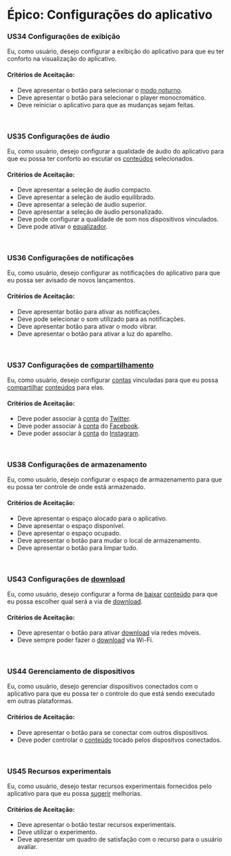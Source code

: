# Épico: Configurações do aplicativo
<div class="line"></div>

### US34 Configurações de exibição

Eu,  como usuário, desejo configurar a exibição do aplicativo para que eu ter conforto na visualização do aplicativo.

#### Critérios de Aceitação:
- Deve apresentar o botão para selecionar o [modo noturno](/modelagem/lexico#modo-noturno).
- Deve apresentar o botão para selecionar o player monocromático.
- Deve reiniciar o aplicativo para que as mudanças sejam feitas.

<br>

### US35 Configurações de áudio

Eu,  como usuário, desejo configurar a qualidade de áudio do aplicativo para que eu possa ter conforto ao escutar os [conteúdos](/modelagem/lexico#conteudo) selecionados.

#### Critérios de Aceitação:
- Deve apresentar a seleção de áudio compacto.
- Deve apresentar a seleção de áudio equilibrado.
- Deve apresentar a seleção de áudio superior.
- Deve apresentar a seleção de áudio personalizado.
- Deve pode configurar a qualidade de som nos dispositivos vinculados.
- Deve pode ativar o [equalizador](/modelagem/lexico#equalizador).

<br>


### US36 Configurações de notificações

Eu,  como usuário, desejo configurar as notificações do aplicativo para que eu possa ser avisado de novos lançamentos.

#### Critérios de Aceitação:
- Deve apresentar botão para ativar as notificações.
- Deve pode selecionar o som utilizado para as notificações.
- Deve apresentar botão para ativar o modo vibrar.
- Deve apresentar o botão para ativar a luz do aparelho.

<br>

### US37 Configurações de [compartilhamento](/modelagem/lexico#compartilhar)

Eu,  como usuário, desejo configurar [contas](/modelagem/lexico#conta) vinculadas para que eu possa [compartilhar](/modelagem/lexico#compartilhar) [conteúdos](/modelagem/lexico#conteudo) para elas.

#### Critérios de Aceitação:
- Deve poder associar à [conta](/modelagem/lexico#conta) do [Twitter](/modelagem/lexico#rede-social).
- Deve poder associar à [conta](/modelagem/lexico#conta) do [Facebook](/modelagem/lexico#rede-social).
- Deve poder associar à [conta](/modelagem/lexico#conta) do [Instagram](/modelagem/lexico#rede-social).

<br>


### US38 Configurações de armazenamento

Eu,  como usuário, desejo configurar o espaço de armazenamento para que eu possa ter controle de onde está armazenado.

#### Critérios de Aceitação:
- Deve apresentar o espaço alocado para o aplicativo.
- Deve apresentar o espaço disponível.
- Deve apresentar o espaço ocupado.
- Deve apresentar o botão para mudar o local de armazenamento.
- Deve apresentar o botão para limpar tudo.

<br>

### US43 Configurações de [download](/modelagem/lexico#download)

Eu,  como usuário, desejo configurar a forma de [baixar](/modelagem/lexico#download) [conteúdo](/modelagem/lexico#conteudo) para que eu possa escolher qual será a via de [download](/modelagem/lexico#download).

#### Critérios de Aceitação:
- Deve apresentar o botão para ativar [download](/modelagem/lexico#download) via redes móveis.
- Deve sempre poder fazer o [download](/modelagem/lexico#download) via Wi-Fi.
<br>

### US44 Gerenciamento de dispositivos

Eu,  como usuário, desejo gerenciar dispositivos conectados com o aplicativo para que eu possa ter o controle do que está sendo executado em outras plataformas.

#### Critérios de Aceitação:
- Deve apresentar o botão para se conectar com outros dispositivos.
- Deve poder controlar o [conteúdo](/modelagem/lexico#conteúdo) tocado pelos dispositvos conectados.
<br>

### US45 Recursos experimentais

Eu,  como usuário, desejo testar recursos experimentais fornecidos pelo aplicativo para que eu possa [sugerir](/modelagem/lexico#recomendacao) melhorias.

#### Critérios de Aceitação:
- Deve apresentar o botão testar recursos experimentais.
- Deve utilizar o experimento.
- Deve apresentar um quadro de satisfação com o recurso para o usuário avaliar.
<br>

